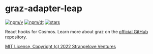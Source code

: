 # graz-adapter-leap

[![npm/v](https://badgen.net/npm/v/graz-adapter-leap)](https://www.npmjs.com/package/graz-adapter-leap)
[![npm/dt](https://badgen.net/npm/dt/graz-adapter-leap)](https://www.npmjs.com/package/graz-adapter-leap)
[![stars](https://badgen.net/github/stars/strangelove-ventures/graz)](https://github.com/strangelove-ventures/graz)

React hooks for Cosmos. Learn more about graz on the [official GitHub repository](https://github.com/strangelove-ventures/graz).

[MIT License, Copyright (c) 2022 Strangelove Ventures](./LICENSE)
